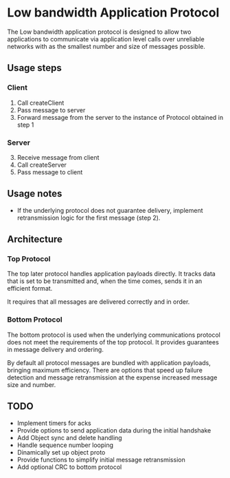 # Low bandwidth Application Protocol

The Low bandwidth application protocol is designed to allow two applications to communicate via application level calls over unreliable networks with as the smallest number and size of messages possible.

## Usage steps

### Client

1. Call createClient
2. Pass message to server
6. Forward message from the server to the instance of Protocol obtained in step 1

### Server

3. Receive message from client
4. Call createServer
5. Pass message to client

## Usage notes

- If the underlying protocol does not guarantee delivery, implement retransmission logic for the first message (step 2).


## Architecture

### Top Protocol

The top later protocol handles application payloads directly. It tracks data that is set to be transmitted and, when the time comes, sends it in an efficient format.

It requires that all messages are delivered correctly and in order.

### Bottom Protocol

The bottom protocol is used when the underlying communications protocol does not meet the requirements of the top protocol. It provides guarantees in message delivery and ordering.

By default all protocol messages are bundled with application payloads, bringing maximum efficiency. There are options that speed up failure detection and message retransmission at the expense increased message size and number.

## TODO
 * Implement timers for acks
 * Provide options to send application data during the initial handshake
 * Add Object sync and delete handling
 * Handle sequence number looping
 * Dinamically set up object proto
 * Provide functions to simplify initial message retransmission
 * Add optional CRC to bottom protocol
